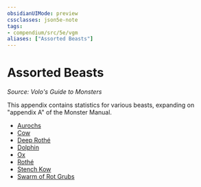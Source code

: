```yaml
---
obsidianUIMode: preview
cssclasses: json5e-note
tags:
- compendium/src/5e/vgm
aliases: ["Assorted Beasts"]
---
```

# Assorted Beasts
*Source: Volo's Guide to Monsters* 

This appendix contains statistics for various beasts, expanding on "appendix A" of the Monster Manual.

- [Aurochs](/3-Mechanics/CLI/bestiary/beast/aurochs-vgm.md)  
- [Cow](/3-Mechanics/CLI/bestiary/beast/cow-vgm.md)  
- [Deep Rothé](/3-Mechanics/CLI/bestiary/beast/deep-rothe-vgm.md)  
- [Dolphin](/3-Mechanics/CLI/bestiary/beast/dolphin-vgm.md)  
- [Ox](/3-Mechanics/CLI/bestiary/beast/ox-vgm.md)  
- [Rothé](/3-Mechanics/CLI/bestiary/beast/rothe-vgm.md)  
- [Stench Kow](/3-Mechanics/CLI/bestiary/beast/stench-kow-vgm.md)  
- [Swarm of Rot Grubs](/3-Mechanics/CLI/bestiary/beast/swarm-of-rot-grubs-vgm.md)